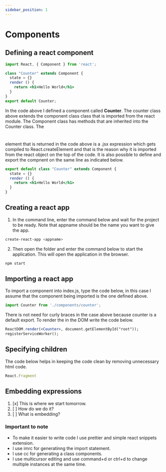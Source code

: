 ```yaml
---
sidebar_position: 1
---
```


# Components

## Defining a react component

```jsx
import React, { Component } from 'react';

class "Counter" extends Component {
  state = {}
  render () {
    return <h1>Hello World</h1>
  }
}
export default Counter;
```
In the code above I defined a component called **Counter**.
The counter class above extends the component class class that is imported from the react module.
The Component class has methods that are inherited into the Counter class.
The <h1></h1> element that is returned in the code above is a .jsx expression which gets compiled to React.createElement and that is the reason why it is imported from the react object on the top of the code.
It is also possible to define and export the compnent on the same line as indicated below.

```jsx
export default class "Counter" extends Component {
  state = {}
  render () {
    return <h1>Hello World</h1>
  }
}
```

## Creating a react app

1. In the command line, enter the command below and wait for the project to be ready. Note that appname should be the name you want to give the app.

```bash
create-react-app <appname> 
```

2. Then open the folder and enter the command below to start the application. This will open the application in the browser.

```Bash
npm start

```
## Importing a react app

To import a component into index.js, type the code below, in this case I assume that the component being imported is the one defined above. 

```jsx
import Counter from './components/counter';
```
There is not need for curly braces in the case above because counter is a default export.
To render the in the DOM write the code below.

```jsx
ReactDOM.render(<Counter>, document.getElementById("root"));
registerServiceWorker();
```
## Specifying children

The code below helps in keeping the code clean by removing unnecessary html code.
```jsx
React.Fragment
```
## Embedding expressions

1. [x] This is where we start tomorrow.
2. [ ] How do we do it?
3. [ ] What is embedding?


### Important to note

- To make it easier to write code I use prettier and simple react snippets extension. 
- I use imrc for generatinng the import statement.
- I use cc for generating a class components.
- I use multicursor editing and use command+d or ctrl+d to change multiple instances at the same time.




